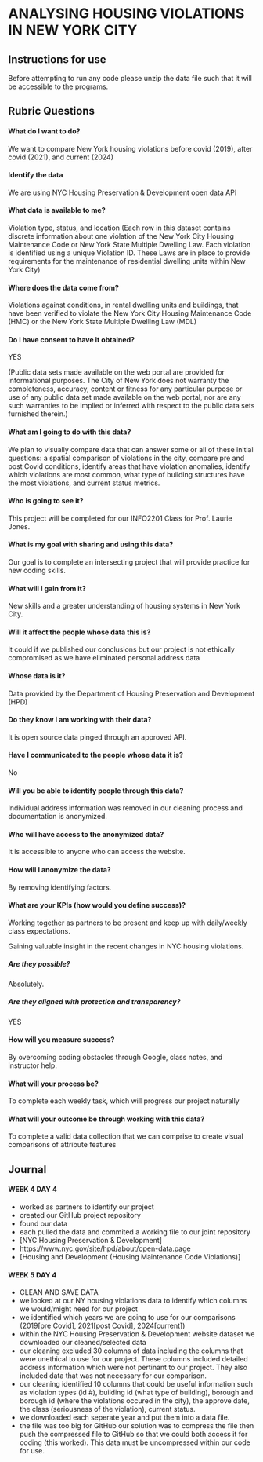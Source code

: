 # ANALYSING HOUSING VIOLATIONS IN NEW YORK CITY

## Instructions for use

Before attempting to run any code please unzip the data file such that it will be accessible to the programs.

## Rubric Questions

#### What do I want to do?

We want to compare New York housing violations before covid (2019), after covid (2021), and current (2024)

#### Identify the data

We are using NYC Housing Preservation & Development open data API

#### What data is available to me?

Violation type, status, and location (Each row in this dataset contains discrete information about one violation of the New York City Housing Maintenance Code or New York State Multiple Dwelling Law. Each violation is identified using a unique Violation ID. These Laws are in place to provide requirements for the maintenance of residential dwelling units within New York City)

#### Where does the data come from? 

Violations against conditions, in rental dwelling units and buildings, that have been verified to violate the New York City   Housing Maintenance Code (HMC) or the New York State Multiple Dwelling Law (MDL)

#### Do I have consent to have it obtained?

YES 

(Public data sets made available on the web portal are provided for informational purposes. The City of New York does not warranty the completeness, accuracy, content or fitness for any particular purpose or use of any public data set made available on the web portal, nor are any such warranties to be implied or inferred with respect to the public data sets furnished therein.)
  
#### What am I going to do with this data?

We plan to visually compare data that can answer some or all of these initial questions: a spatial comparison of violations in the city, compare pre and post Covid conditions, identify areas that have violation anomalies, identify which violations are most common, what type of building structures have the most violations, and current status metrics.

#### Who is going to see it? 

This project will be completed for our INFO2201 Class for Prof. Laurie Jones.

#### What is my goal with sharing and using this data? 

Our goal is to complete an intersecting project that will provide practice for new coding skills.

#### What will I gain from it? 

New skills and a greater understanding of housing systems in New York City.

#### Will it affect the people whose data this is?

It could if we published our conclusions but our project is not ethically compromised as we have eliminated personal address data 
  
#### Whose data is it? 
Data provided by the Department of Housing Preservation and Development (HPD)

#### Do they know I am working with their data? 

It is open source data pinged through an approved API.

#### Have I communicated to the people whose data it is? 

No
  
#### Will you be able to identify people through this data? 

Individual address information was removed in our cleaning process and documentation is anonymized. 

#### Who will have access to the anonymized data? 

It is accessible to anyone who can access the website.

#### How will I anonymize the data? 

By removing identifying factors.

#### What are your KPIs (how would you define success)? 

Working together as partners to be present and keep up with daily/weekly class expectations.

Gaining valuable insight in the recent changes in NYC housing violations.

##### Are they possible? 

Absolutely.

##### Are they aligned with protection and transparency? 

YES

#### How will you measure success? 

By overcoming coding obstacles through Google, class notes, and instructor help.
  
#### What will your process be? 

To complete each weekly task, which will progress our project naturally
  
#### What will your outcome be through working with this data? 

To complete a valid data collection that we can comprise to create visual comparisons of attribute features

## Journal

#### WEEK 4 DAY 4 
- worked as partners to identify our project
- created our GitHub project repository
- found our data
- each pulled the data and commited a working file to our joint repository
- [NYC Housing Preservation & Development]
- https://www.nyc.gov/site/hpd/about/open-data.page
- [Housing and Development (Housing Maintenance Code Violations)]
  

#### WEEK 5 DAY 4
- CLEAN AND SAVE DATA
- we looked at our NY housing violations data to identify which columns we would/might need for our project
- we identified which years we are going to use for our comparisons (2019[pre Covid], 2021[post Covid], 2024[current])
- within the NYC Housing Preservation & Development website dataset we downloaded our cleaned/selected data
- our cleaning excluded 30 columns of data including the columns that were unethical to use for our project. These columns included detailed address information which were not pertinant to our project. They also included data that was not necessary for our comparison.
- our cleaning identified 10 columns that could be useful information such as violation types (id #), building id (what type of building), borough and borough id    (where the violations occured in the city), the approve date, the class (seriousness of the violation), current status.
- we downloaded each seperate year and put them into a data file.
- the file was too big for GitHub our solution was to compress the file then push the compressed file to GitHub so that we could both access it for coding (this worked). This data must be uncompressed within our code for use.  
